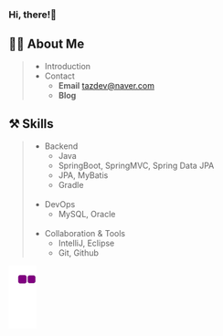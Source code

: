 ### Hi, there!🤗

## 🧙‍♂️ About Me
> * Introduction<br> 
> * Contact
>   * **Email** tazdev@naver.com
>   * **Blog**

## ⚒️ Skills
> * Backend
>   * Java
>   * SpringBoot, SpringMVC, Spring Data JPA
>   * JPA, MyBatis
>   * Gradle<br><br>
> * DevOps
>   * MySQL, Oracle<br><br>
> * Collaboration & Tools
>   * IntelliJ, Eclipse
>   * Git, Github

![snake gif](https://github.com/taz-dev/taz-dev/blob/output/github-contribution-grid-snake.gif)

